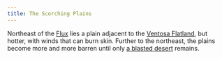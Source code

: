 ```yaml
---
title: The Scorching Plains
---
```


Northeast of the [Flux](flux) lies a plain adjacent to the [Ventosa Flatland](ventosa), but hotter, with winds that can burn skin. Further to the northeast, the plains become more and more barren until only [a blasted desert](desert) remains.

